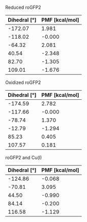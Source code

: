 Reduced roGFP2

| Dihedral [°] | PMF [kcal/mol] |
|-----------|-----------|
| -172.07 | 1.981 |
| -118.02 | -0.000 |
| -64.32 | 2.081 |
| 40.54 | -2.348 |
| 82.70 | -1.305 |
| 109.01 | -1.676 |

Oxidized roGFP2

| Dihedral [°] | PMF [kcal/mol] |
|-----------|-----------|
| -174.59 | 2.782 |
| -117.66 | -0.000 |
| -78.74 | 1.370 |
| -12.79 | -1.294 |
| 85.23 | 0.405 |
| 107.57 | 0.181 |

roGFP2 and Cu(I)

| Dihedral [°] | PMF [kcal/mol] |
|-----------|-----------|
| -124.86 | -0.068 |
| -70.81 | 3.095 |
| 44.50 | -0.990 |
| 84.14 | -0.200 |
| 116.58 | -1.129 |
